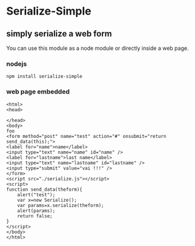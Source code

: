 # Serialize-Simple
## simply serialize a web form

You can use this module as a node module or directly inside a web page.

### nodejs
```
npm install serialize-simple
```

### web page embedded

```
<html>
<head>

</head>
<body>
foo
<form method="post" name="test" action="#" onsubmit="return send_data(this);">
<label for="name">name</label>
<input type="text" name="name" id="name" />
<label for="lastname">last name</label>
<input type="text" name="lastname" id="lastname" />
<input type="submit" value="vai !!!" />
</form>
<script src="./serialize.js"></script>
<script>
function send_data(theform){
	alert("test");
	var x=new Serialize();
	var params=x.serialize(theform);
	alert(params);
	return false;
}
</script>
</body>
</html>

```

